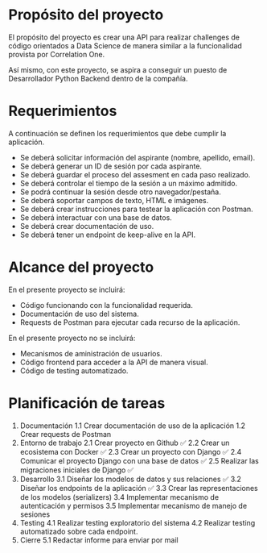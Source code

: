 # Propósito del proyecto

El propósito del proyecto es crear una API para realizar challenges de código orientados a Data Science de manera similar a la funcionalidad provista por Correlation One.

Así mismo, con este proyecto, se aspira a conseguir un puesto de Desarrollador Python Backend dentro de la compañía.

# Requerimientos

A continuación se definen los requerimientos que debe cumplir la aplicación.

* Se deberá solicitar información del aspirante (nombre, apellido, email).
* Se deberá generar un ID de sesión por cada aspirante.
* Se deberá guardar el proceso del assesment en cada paso realizado.
* Se deberá controlar el tiempo de la sesión a un máximo admitido.
* Se podrá continuar la sesión desde otro navegador/pestaña.
* Se deberá soportar campos de texto, HTML e imágenes.
* Se deberá crear instrucciones para testear la aplicación con Postman.
* Se deberá interactuar con una base de datos.
* Se deberá crear documentación de uso.
* Se deberá tener un endpoint de keep-alive en la API.

# Alcance del proyecto

En el presente proyecto se incluirá:

* Código funcionando con la funcionalidad requerida.
* Documentación de uso del sistema.
* Requests de Postman para ejecutar cada recurso de la aplicación.

En el presente proyecto no se incluirá:

* Mecanismos de aministración de usuarios.
* Código frontend para acceder a la API de manera visual.
* Código de testing automatizado.

# Planificación de tareas

1. Documentación
    1.1 Crear documentación de uso de la aplicación
    1.2 Crear requests de Postman
2. Entorno de trabajo
    2.1 Crear proyecto en Github ✅
    2.2 Crear un ecosistema con Docker ✅
    2.3 Crear un proyecto con Django ✅
    2.4 Comunicar el proyecto Django con una base de datos ✅
    2.5 Realizar las migraciones iniciales de Django ✅
3. Desarrollo
    3.1 Diseñar los modelos de datos y sus relaciones ✅
    3.2 Diseñar los endpoints de la aplicación ✅
    3.3 Crear las representaciones de los modelos (serializers)
    3.4 Implementar mecanismo de autenticación y permisos
    3.5 Implementar mecanismo de manejo de sesiones
4. Testing
    4.1 Realizar testing exploratorio del sistema
    4.2 Realizar testing automatizado sobre cada endpoint.
5. Cierre
    5.1 Redactar informe para enviar por mail

